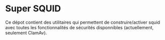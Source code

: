 Super SQUID
===========

Ce dépot contient des utilitaires qui permettent de construire/activer squid avec toutes les fonctionnalités de sécurités disponnibles (actuellement, seulement ClamAv).

